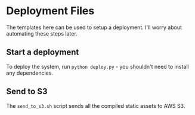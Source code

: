 # Deployment Files

The templates here can be used to setup a deployment. I'll worry about
automating these steps later.

## Start a deployment

To deploy the system, run `python deploy.py` - you shouldn't need to install
any dependencies.

## Send to S3

The `send_to_s3.sh` script sends all the compiled static assets to AWS S3.
